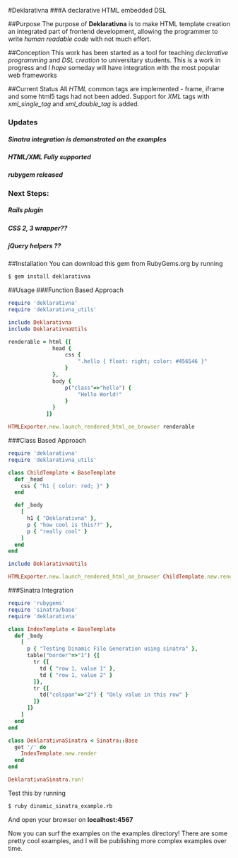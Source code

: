 #Deklarativna
###A declarative HTML embedded DSL

##Purpose
The purpose of **Deklarativna** is to make HTML template creation 
an integrated part of frontend development, allowing the programmer
to write *human readable code* with not much effort.

##Conception
This work has been started as a tool for teaching *declarative programming*
and *DSL creation* to universitary students.
This is a work in progress and *I hope* someday will have integration
with the most popular web frameworks

##Current Status
All *HTML* common tags are implemented - frame, iframe and some html5 tags
had not been added.
Support for *XML* tags with *xml_single_tag* and *xml_double_tag*
is added. 

### Updates
##### *Sinatra* integration is demonstrated on the examples
##### *HTML/XML* Fully supported
##### *rubygem* released

### **Next Steps:**
##### *Rails* plugin
##### *CSS 2, 3* wrapper??
##### *jQuery* helpers ??

##Installation
You can download this gem from RubyGems.org by running

```bash
$ gem install deklarativna
```

##Usage
###Function Based Approach

```ruby
require 'deklarativna'
require 'deklarativna_utils'

include Deklarativna
include DeklarativnaUtils

renderable = html {[
              head {
                  css {
                      ".hello { float: right; color: #456546 }"
                  }
              },
              body {
                  p("class"=>"hello") {
                      "Hello World!"
                  }
              }
            ]}

HTMLExporter.new.launch_rendered_html_on_browser renderable
```

###Class Based Approach

```ruby
require 'deklarativna'
require 'deklarativna_utils'

class ChildTemplate < BaseTemplate
  def _head
    css { "h1 { color: red; }" }
  end

  def _body
    [
      h1 { "Deklarativna" },
      p { "how cool is this??" },
      p { "really cool" }
    ]
  end
end

include DeklarativnaUtils

HTMLExporter.new.launch_rendered_html_on_browser ChildTemplate.new.render
```

###Sinatra Integration

```ruby
require 'rubygems'
require 'sinatra/base'
require 'deklarativna'

class IndexTemplate < BaseTemplate
  def _body
    [
      p { "Testing Dinamic File Generation using sinatra" },
      table("border"=>"1") {[
        tr {[
          td { "row 1, value 1" },
          td { "row 1, value 2" }
        ]},
        tr {[
          td("colspan"=>"2") { "Only value in this row" }
        ]}
      ]}
    ]
  end
end

class DeklarativnaSinatra < Sinatra::Base
  get '/' do
    IndexTemplate.new.render
  end
end

DeklarativnaSinatra.run!
```

Test this by running

```bash
$ ruby dinamic_sinatra_example.rb
```
And open your browser on **localhost:4567**

Now you can surf the examples on the examples directory!
There are some pretty cool examples, and I will be publishing more
complex examples over time.
